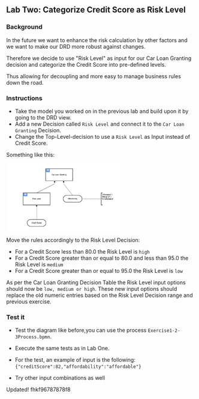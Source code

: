 ## Lab Two: Categorize Credit Score as Risk Level

### Background

In the future we want to enhance the risk calculation by other factors and we want to make our DRD more robust against changes.

Therefore we decide to use "Risk Level" as input for our Car Loan Granting decision and categorize the Credit Score into pre-defined levels.

Thus allowing for decoupling and more easy to manage business rules down the road.

### Instructions

- Take the model you worked on in the previous lab and build upon it by going to the DRD view.
- Add a new Decision called `Risk Level` and connect it to the `Car Loan Granting` Decision.
- Change the Top-Level-decision to use a `Risk Level` as Input instead of Credit Score.

Something like this:

<img src="carLoanGranting-lab2.png" width="60%"/>

Move the rules accordingly to the Risk Level Decision:

- For a Credit Score less than 80.0 the Risk Level is `high`
- For a Credit Score greater than or equal to 80.0 and less than 95.0 the Risk Level is `medium`
- For a Credit Score greater than or equal to 95.0 the Risk Level is `low`

As per the Car Loan Granting Decision Table the Risk Level input options should now be `low, medium or high`. These new input options should replace the old numeric entries based on the Risk Level Decision range and previous exercise.

### Test it

- Test the diagram like before,you can use the process `Exercise1-2-3Process.bpmn`.

- Execute the same tests as in Lab One.

- For the test, an example of input is the following: `{"creditScore":82,"affordability":"affordable"}`

- Try other input combinations as well

Updated!
fhkf96787878f8